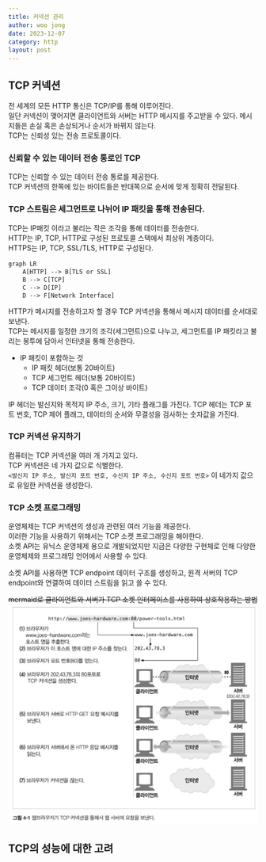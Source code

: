 ```yaml
---
title: 커넥션 관리
author: woo jong
date: 2023-12-07
category: http
layout: post
---
```


## TCP 커넥션

전 세계의 모든 HTTP 통신은 TCP/IP를 통해 이루어진다.  
일단 커넥션이 맺어지면 클라이언트와 서버는 HTTP 메시지를 주고받을 수 있다. 메시지들은 손실 혹은 손상되거나 순서가 바뀌지 않는다.  
TCP는 신뢰성 있는 전송 프로토콜이다.

### 신뢰할 수 있는 데이터 전송 통로인 TCP

TCP는 신뢰할 수 있는 데이터 전송 통로를 제공한다.  
TCP 커넥션의 한쪽에 있는 바이트들은 반대쪽으로 순서에 맞게 정확히 전달된다.

### TCP 스트림은 세그먼트로 나뉘어 IP 패킷을 통해 전송된다.

TCP는 IP패킷 이라고 불리는 작은 조각을 통해 데이터를 전송한다.  
HTTP는 IP, TCP, HTTP로 구성된 프로토콜 스택에서 최상위 계층이다.  
HTTPS는 IP, TCP, SSL/TLS, HTTP로 구성된다.


```mermaid
graph LR
    A[HTTP] --> B[TLS or SSL]
    B --> C[TCP]
    C --> D[IP]
    D --> F[Network Interface]
```


HTTP가 메시지를 전송하고자 할 경우 TCP 커넥션을 통해서 메시지 데이터를 순서대로 보낸다.  
TCP는 메시지를 일정한 크기의 조각(세그먼트)으로 나누고, 세그먼트를 IP 패킷라고 불리는 봉투에 담아서 인터넷을 통해 전송한다.

- IP 패킷이 포함하는 것
    - IP 패킷 헤더(보통 20바이트)
    - TCP 세그먼트 헤더(보통 20바이트)
    - TCP 데이터 조각(0 혹은 그이상 바이트)

IP 헤더는 발신지와 목적지 IP 주소, 크기, 기타 플래그를 가진다.
TCP 헤더는 TCP 포트 번호, TCP 제어 플래그, 데이터의 순서와 무결성을 검사하는 숫자값을 가진다.

### TCP 커넥션 유지하기

컴퓨터는 TCP 커넥션을 여러 개 가지고 있다.  
TCP 커넥션은 네 가지 값으로 식별한다.  
`<발신지 IP 주소, 발신지 포트 번호, 수신지 IP 주소, 수신지 포트 번호>`  이 네가지 값으로 유일한 커넥션을 생성한다.  

### TCP 소켓 프로그래밍 
운영체제는 TCP 커넥션의 생성과 관련된 여러 기능을 제공한다.  
이러한 기능을 사용하기 위해서는 TCP 소켓 프로그래밍을 해야한다.  
소켓 API는 유닉스 운영체제 용으로 개발되었지만 지금은 다양한 구현체로 인해 다양한 운영체제와 프로그래밍 언어에서 사용할 수 있다.

소켓 API를 사용하면 TCP endpoint 데이터 구조를 생성하고, 원격 서버의 TCP endpoint와 연결하여 데이터 스트림을 읽고 쓸 수 있다.  


~~mermaid로 클라이언트와 서버가 TCP 소켓 인터페이스를 사용하여 상호작용하는 방법~~
![TCP_socket.png](./image/TCP_socket.png)

## TCP의 성능에 대한 고려 




